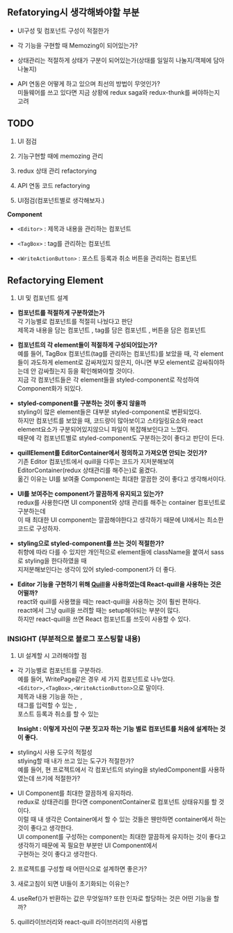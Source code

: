 ## Refatorying시 생각해봐야할 부분

- UI구성 및 컴포넌트 구성이 적절한가

- 각 기능을 구현할 때 Memozing이 되어있는가?

- 상태관리는 적절하게 상태가 구분이 되어있는가(상태를 일일히 나눌지/객체에 담아 나눌지)

- API 연동은 어떻게 하고 있으며 최선의 방법이 무엇인가?  
  미들웨어를 쓰고 있다면 지금 상황에 redux saga와 redux-thunk를 써야하는지 고려

## TODO

1. UI 점검

2. 기능구현할 때에 memozing 관리

3. redux 상태 관리 refactorying

4. API 연동 코드 refactorying

5. UI점검(컴포넌트별로 생각해보자.)

**Component**

- `<Editor>` : 제목과 내용을 관리하는 컴포넌트

- `<TagBox>` : tag를 관리하는 컴포넌트

- `<WriteActionButton>` : 포스트 등록과 취소 버튼을 관리하는 컴포넌트

## Refactorying Element

1. UI 및 컴포넌트 설계

- **컴포넌트를 적절하게 구분하였는가**  
  각 기능별로 컴포넌트를 적절히 나눴다고 판단  
  제목과 내용을 담는 컴포넌트 , tag를 담은 컴포넌트 , 버튼을 담은 컴포넌트

- **컴포넌트의 각 element들이 적절하게 구성되어있는가?**  
  예를 들어, TagBox 컴포넌트(tag를 관리하는 컴포넌트)를 보았을 때, 각 element들이 과도하게 element로 감싸져있지 않은지, 아니면 부모 element로 감싸줘야하는데 안 감싸줬는지 등을 확인해봐야할 것이다.  
  지금 각 컴포넌트들은 각 element들을 styled-component로 작성하여 Component화가 되있다.

- **styled-component를 구분하는 것이 좋지 않을까**  
  styling이 많은 element들은 대부분 styled-component로 변환되었다.  
  하지만 컴포넌트를 보았을 때, 코드량이 많아보이고 스타일링요소와 react element요소가 구분되어있지않으니 파일이 복잡해보인다고 느꼈다.  
  때문에 각 컴포넌트별로 styled-component도 구분하는것이 좋다고 판단이 든다.

- **quillElement를 EditorContainer에서 정의하고 가져오면 안되는 것인가?**  
  기존 Editor 컴포넌트에서 quill을 다루는 코드가 지저분해보여 EditorContainer(redux 상태관리를 해주는)로 옮겼다.  
  옮긴 이유는 UI를 보여줄 Component는 최대한 깔끔한 것이 좋다고 생각해서이다.

- **UI를 보여주는 component가 깔끔하게 유지되고 있는가?**  
  redux를 사용한다면 UI component와 상태 관리를 해주는 container 컴포넌트로 구분하는데  
  이 때 최대한 UI component는 깔끔해야한다고 생각하기 때문에 UI에서는 최소한 코드로 구성하자.

- **styling으로 styled-component를 쓰는 것이 적절한가?**  
  취향에 따라 다를 수 있지만 개인적으로 element들에 className을 붙여서 sass로 styling을 한다하였을 때  
   지저분해보인다는 생각이 있어 styled-component가 더 좋다.

- **Editor 기능을 구현하기 위해 [Quill](quill.md)을 사용하였는데 React-quill을 사용하는 것은 어떨까?**  
  react와 quill를 사용했을 때는 react-quill을 사용하는 것이 훨씬 편하다.  
  react에서 그냥 quill을 쓰려할 때는 setup해야되는 부분이 많다.  
  하지만 react-quill을 쓰면 React 컴포넌트를 쓰듯이 사용할 수 있다.

### INSIGHT (부분적으로 블로그 포스팅할 내용)

1. UI 설계할 시 고려해야할 점

- 각 기능별로 컴포넌트를 구분하라.  
  예를 들어, WritePage같은 경우 세 가지 컴포넌트로 나누었다.  
  `<Editor>,<TagBox>,<WriteActionButton>`으로 말이다.  
  제목과 내용 기능을 하는 <Editor>,  
  태그를 입력할 수 있는 <TagBox>,  
  포스트 등록과 취소를 할 수 있는 <WriteActionButton>

  **Insight : 이렇게 자신이 구분 짓고자 하는 기능 별로 컴포넌트를 처음에 설계하는 것이 좋다.**

- styling시 사용 도구의 적절성  
  stlying할 때 내가 쓰고 있는 도구가 적절한가?  
  예를 들어, 현 프로젝트에서 각 컴포넌트의 stying을 styledComponent를 사용하였는데 쓰기에 적절한가?

- UI Component를 최대한 깔끔하게 유지하라.  
  redux로 상태관리를 한다면 componentContainer로 컴포넌트 상태유지를 할 것이다.  
  이럴 때 내 생각은 Container에서 할 수 있는 것들은 웬만하면 container에서 하는 것이 좋다고 생각한다.  
  UI component를 구성하는 component는 최대한 깔끔하게 유지하는 것이 좋다고 생각하기 때문에 꼭 필요한 부분만 UI Component에서  
  구현하는 것이 좋다고 생각한다.

2. 프로젝트를 구성할 때 어떤식으로 설계하면 좋은가?

3. 새로고침이 되면 UI들이 초기화되는 이유는?

4. useRef()가 반환하는 값은 무엇일까? 또한 인자로 할당하는 것은 어떤 기능을 할까?

5. quill라이브러리와 react-quill 라이브러리의 사용법
